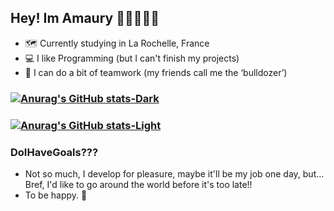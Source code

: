 ## Hey! Im Amaury 👋🏻👨🏻‍🎓
- 🗺️ Currently studying in La Rochelle, France
- 💻 I like Programming (but I can't finish my projects)
- 🔨 I can do a bit of teamwork (my friends call me the ‘bulldozer’)


### [![Anurag's GitHub stats-Dark](https://github-readme-stats.vercel.app/api/top-langs/?username=AmauRizz&layout=compact&theme=dark#gh-dark-mode-only)](https://github.com/anuraghazra/github-readme-stats#gh-dark-mode-only)
### [![Anurag's GitHub stats-Light](https://github-readme-stats.vercel.app/api/top-langs/?username=AmauRizz&layout=compact&theme=default#gh-light-mode-only)](https://github.com/anuraghazra/github-readme-stats#gh-light-mode-only)

### DoIHaveGoals???
- Not so much, I develop for pleasure, maybe it'll be my job one day, but...\
Bref, I'd like to go around the world before it's too late!!
- To be happy. 💙
